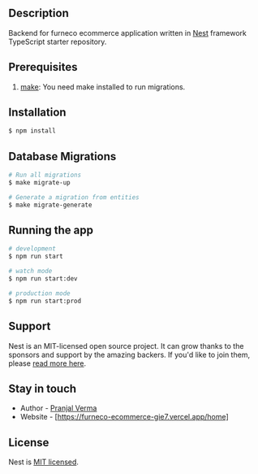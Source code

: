 ## Description

Backend for furneco ecommerce application written in
[Nest](https://github.com/nestjs/nest) framework TypeScript starter repository.

## Prerequisites

1. [make](https://opensource.com/article/18/8/what-how-makefile): You need make installed to run migrations.

## Installation

```bash
$ npm install
```

## Database Migrations

```bash
# Run all migrations
$ make migrate-up

# Generate a migration from entities
$ make migrate-generate
```

## Running the app

```bash
# development
$ npm run start

# watch mode
$ npm run start:dev

# production mode
$ npm run start:prod
```

<!-- ## Test

```bash
# unit tests
$ npm run test

# e2e tests
$ npm run test:e2e

# test coverage
$ npm run test:cov
``` -->

## Support

Nest is an MIT-licensed open source project. It can grow thanks to the sponsors and support by the amazing backers. If you'd like to join them, please [read more here](https://docs.nestjs.com/support).

## Stay in touch

- Author - [Pranjal Verma](https://pranjal-verma.in)
- Website - [https://furneco-ecommerce-gie7.vercel.app/home]

## License

Nest is [MIT licensed](LICENSE).
